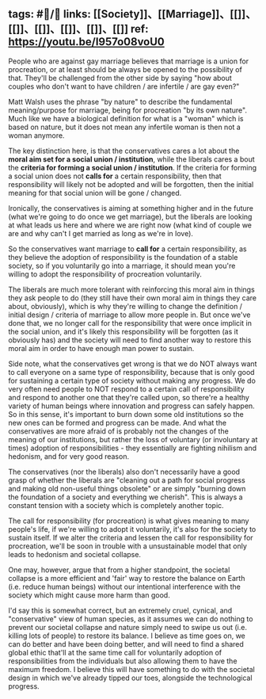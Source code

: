 tags: #📝️/🌱 
links: [[Society]]、[[Marriage]]、[[]]、[[]]、[[]]、[[]]、[[]]、[[]]
ref: https://youtu.be/I957o08voU0
---

People who are against gay marriage believes that marriage is a union for procreation, or at least should be always be opened to the possibility of that. They'll be challenged from the other side by saying "how about couples who don't want to have children / are infertile / are gay even?"

Matt Walsh uses the phrase "by nature" to describe the fundamental meaning/purpose for marriage, being for procreation "by its own nature". Much like we have a biological definition for what is a "woman" which is based on nature, but it does not mean any infertile woman is then not a woman anymore. 

The key distinction here, is that the conservatives cares a lot about the **moral aim set for a social union / institution**, while the liberals cares a bout the **criteria for forming a social union / institution**. If the criteria for forming a social union does not **calls for** a certain responsibility, then that responsibility will likely not be adopted and will be forgotten, then the initial meaning for that social union will be gone / changed. 

Ironically, the conservatives is aiming at something higher and in the future (what we're going to do once we get marriage), but the liberals are looking at what leads us here and where we are right now (what kind of couple we are and why can't I get married as long as we're in love). 

So the conservatives want marriage to **call for** a certain responsibility, as they believe the adoption of responsibility is the foundation of a stable society, so if you voluntarily go into a marriage, it should mean you're willing to adopt the responsibility of procreation voluntarily. 

The liberals are much more tolerant with reinforcing this moral aim in things they ask people to do (they still have their own moral aim in things they care about, obviously), which is why they're willing to change the definition / initial design / criteria of marriage to allow more people in. But once we've done that, we no longer call for the responsibility that were once implicit in the social union, and it's likely this responsibility will be forgotten (as it obviously has) and the society will need to find another way to restore this moral aim in order to have enough man power to sustain. 

Side note, what the conservatives get wrong is that we do NOT always want to call everyone on a same type of responsibility, because that is only good for sustaining a certain type of society without making any progress. We do very often need people to NOT respond to a certain call of responsibility and respond to another one that they're called upon, so there're a healthy variety of human beings where innovation and progress can safely happen. So in this sense, it's important to burn down some old institutions so the new ones can be formed and progress can be made. And what the conservatives are more afraid of is probably not the changes of the meaning of our institutions, but rather the loss of voluntary (or involuntary at times) adoption of responsibilities - they essentially are fighting nihilism and hedonism, and for very good reason.

The conservatives (nor the liberals) also don't necessarily have a good grasp of whether the liberals are "cleaning out a path for social progress and making old non-useful things obsolete" or are simply "burning down the foundation of a society and everything we cherish". This is always a constant tension with a society which is completely another topic.

The call for responsibility (for procreation) is what gives meaning to many people's life, if we're willing to adopt it voluntarily, it's also for the society to sustain itself. If we alter the criteria and lessen the call for responsibility for procreation, we'll be soon in trouble with a unsustainable model that only leads to hedonism and societal collapse.

One may, however, argue that from a higher standpoint, the societal collapse is a more efficient and 'fair' way to restore the balance on Earth (i.e. reduce human beings) without our intentional interference with the society which might cause more harm than good. 

I'd say this is somewhat correct, but an extremely cruel, cynical, and "conservative" view of human species, as it assumes we can do nothing to prevent our societal collapse and nature simply need to swipe us out (i.e. killing lots of people) to restore its balance. I believe as time goes on, we can do better and have been doing better, and will need to find a shared global ethic that'll at the same time call for voluntarily adoption of responsibilities from the individuals but also allowing them to have the maximum freedom. I believe this will have something to do with the societal design in which we've already tipped our toes, alongside the technological progress.
